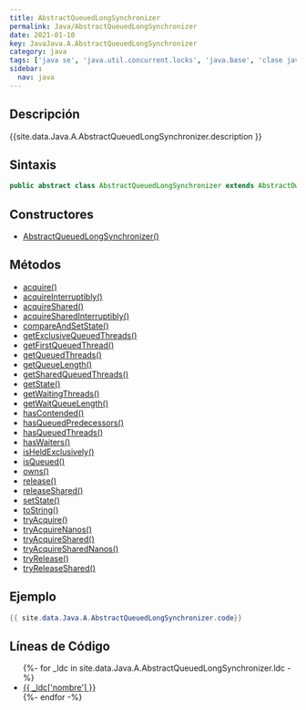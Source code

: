 ```yaml
---
title: AbstractQueuedLongSynchronizer
permalink: Java/AbstractQueuedLongSynchronizer
date: 2021-01-10
key: JavaJava.A.AbstractQueuedLongSynchronizer
category: java
tags: ['java se', 'java.util.concurrent.locks', 'java.base', 'clase java', 'Java 1.6']
sidebar: 
  nav: java
---
```


## Descripción
{{site.data.Java.A.AbstractQueuedLongSynchronizer.description }}

## Sintaxis
~~~java
public abstract class AbstractQueuedLongSynchronizer extends AbstractOwnableSynchronizer implements Serializable
~~~

## Constructores
* [AbstractQueuedLongSynchronizer()](/Java/AbstractQueuedLongSynchronizer/AbstractQueuedLongSynchronizer/)

## Métodos
* [acquire()](/Java/AbstractQueuedLongSynchronizer/acquire)
* [acquireInterruptibly()](/Java/AbstractQueuedLongSynchronizer/acquireInterruptibly)
* [acquireShared()](/Java/AbstractQueuedLongSynchronizer/acquireShared)
* [acquireSharedInterruptibly()](/Java/AbstractQueuedLongSynchronizer/acquireSharedInterruptibly)
* [compareAndSetState()](/Java/AbstractQueuedLongSynchronizer/compareAndSetState)
* [getExclusiveQueuedThreads()](/Java/AbstractQueuedLongSynchronizer/getExclusiveQueuedThreads)
* [getFirstQueuedThread()](/Java/AbstractQueuedLongSynchronizer/getFirstQueuedThread)
* [getQueuedThreads()](/Java/AbstractQueuedLongSynchronizer/getQueuedThreads)
* [getQueueLength()](/Java/AbstractQueuedLongSynchronizer/getQueueLength)
* [getSharedQueuedThreads()](/Java/AbstractQueuedLongSynchronizer/getSharedQueuedThreads)
* [getState()](/Java/AbstractQueuedLongSynchronizer/getState)
* [getWaitingThreads()](/Java/AbstractQueuedLongSynchronizer/getWaitingThreads)
* [getWaitQueueLength()](/Java/AbstractQueuedLongSynchronizer/getWaitQueueLength)
* [hasContended()](/Java/AbstractQueuedLongSynchronizer/hasContended)
* [hasQueuedPredecessors()](/Java/AbstractQueuedLongSynchronizer/hasQueuedPredecessors)
* [hasQueuedThreads()](/Java/AbstractQueuedLongSynchronizer/hasQueuedThreads)
* [hasWaiters()](/Java/AbstractQueuedLongSynchronizer/hasWaiters)
* [isHeldExclusively()](/Java/AbstractQueuedLongSynchronizer/isHeldExclusively)
* [isQueued()](/Java/AbstractQueuedLongSynchronizer/isQueued)
* [owns()](/Java/AbstractQueuedLongSynchronizer/owns)
* [release()](/Java/AbstractQueuedLongSynchronizer/release)
* [releaseShared()](/Java/AbstractQueuedLongSynchronizer/releaseShared)
* [setState()](/Java/AbstractQueuedLongSynchronizer/setState)
* [toString()](/Java/AbstractQueuedLongSynchronizer/toString)
* [tryAcquire()](/Java/AbstractQueuedLongSynchronizer/tryAcquire)
* [tryAcquireNanos()](/Java/AbstractQueuedLongSynchronizer/tryAcquireNanos)
* [tryAcquireShared()](/Java/AbstractQueuedLongSynchronizer/tryAcquireShared)
* [tryAcquireSharedNanos()](/Java/AbstractQueuedLongSynchronizer/tryAcquireSharedNanos)
* [tryRelease()](/Java/AbstractQueuedLongSynchronizer/tryRelease)
* [tryReleaseShared()](/Java/AbstractQueuedLongSynchronizer/tryReleaseShared)

## Ejemplo
~~~java
{{ site.data.Java.A.AbstractQueuedLongSynchronizer.code}}
~~~

## Líneas de Código
<ul>
{%- for _ldc in site.data.Java.A.AbstractQueuedLongSynchronizer.ldc -%}
   <li>
       <a href="{{_ldc['url'] }}">{{ _ldc['nombre'] }}</a>
   </li>
{%- endfor -%}
</ul>
